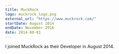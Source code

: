 ```yaml
---
title: MuckRock
logo: muckrock_logo.png
external_url: "https://www.muckrock.com/"
startDate: August 2014
endDate: November 2016
date: 2014-08-01
---
```


I joined MuckRock as their Developer in August 2014.

